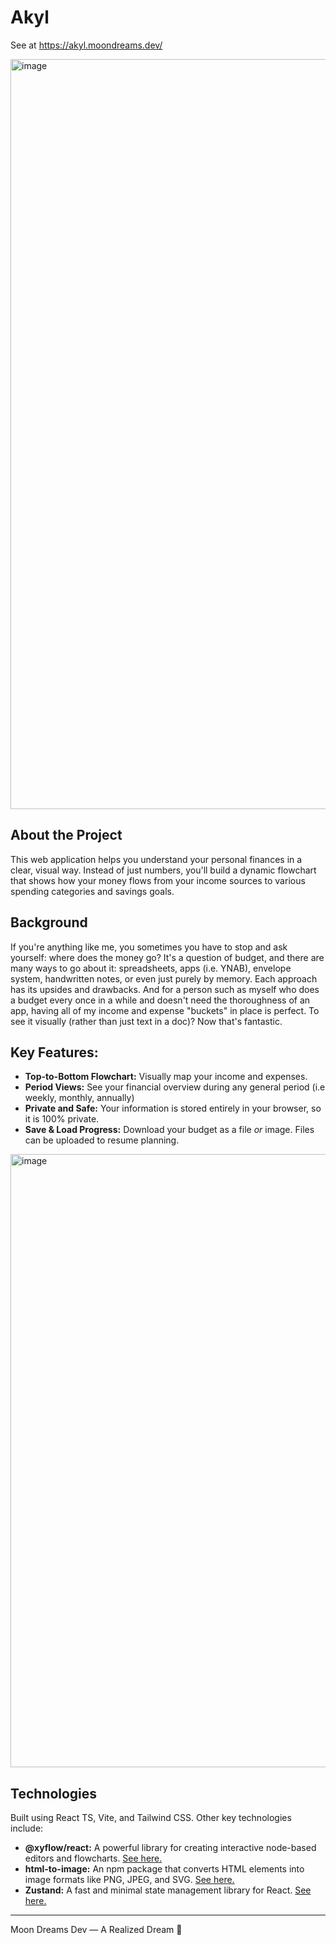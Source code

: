 # Akyl

See at https://akyl.moondreams.dev/

<img width="1200" alt="image" src="https://github.com/user-attachments/assets/3b6b7f94-e7e2-4cae-9104-8ebaf46fe7e9" />

## About the Project
This web application helps you understand your personal finances in a clear, visual way. Instead of just numbers, you'll build a dynamic flowchart that shows how your money flows from your income sources to various spending categories and savings goals.

## Background
If you're anything like me, you sometimes you have to stop and ask yourself: where does the money go? It's a question of budget, and there are many ways to go about it: spreadsheets, apps (i.e. YNAB), envelope system, handwritten notes, or even just purely by memory. Each approach has its upsides and drawbacks. And for a person such as myself who does a budget every once in a while and doesn't need the thoroughness of an app, having all of my income and expense "buckets" in place is perfect. To see it visually (rather than just text in a doc)? Now that's fantastic.

## Key Features:
- **Top-to-Bottom Flowchart:** Visually map your income and expenses.
- **Period Views:** See your financial overview during any general period (i.e weekly, monthly, annually)
- **Private and Safe:** Your information is stored entirely in your browser, so it is 100% private. 
- **Save & Load Progress:** Download your budget as a file _or_ image. Files can be uploaded to resume planning.

<img width="981" alt="image" src="https://github.com/user-attachments/assets/cdf66dc6-16f1-4bb4-9e8b-f43cf0efed6f" />


## Technologies
Built using React TS, Vite, and Tailwind CSS. Other key technologies include:
- **@xyflow/react:** A powerful library for creating interactive node-based editors and flowcharts. [See here.](https://reactflow.dev/)
- **html-to-image:** An npm package that converts HTML elements into image formats like PNG, JPEG, and SVG. [See here.](https://www.npmjs.com/package/html-to-image)
- **Zustand:** A fast and minimal state management library for React. [See here.](https://zustand-demo.pmnd.rs/)

---

Moon Dreams Dev — A Realized Dream 🌙

